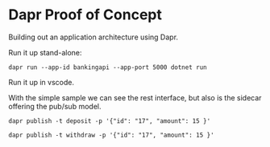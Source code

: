 # Dapr Proof of Concept

Building out an application architecture using Dapr.

Run it up stand-alone:

`dapr run --app-id bankingapi --app-port 5000 dotnet run`

Run it up in vscode.

With the simple sample we can see the rest interface, but also is the sidecar offering the pub/sub model.

`dapr publish -t deposit -p '{"id": "17", "amount": 15 }'`

`dapr publish -t withdraw -p '{"id": "17", "amount": 15 }'`
